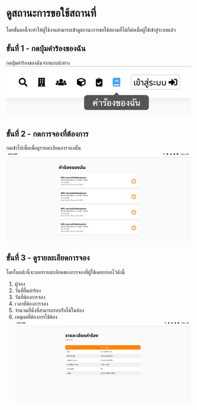 # ดูสถานะการขอใช้สถานที่

โดยขั้นตอนี้จะทำให้ผู้ใช้งานสามารถเข้าดูสถานะการขอใช้สถานที่ได้ก็ต่อเมื่อผู้ใช้เข้าสู่ระบบแล้ว

## ขั้นที่ 1 - กดปุ่มคำร้องของฉัน
กดปุ่มคำร้องของฉันจากแถบนำทาง
![](../img/navigation-bar/my-reqest-button.png)

## ขั้นที่ 2 - กดการจองที่ต้องการ
กดเข้าไปเพื่อเพื่อดูรายละเอียดการจองนั้น
![](../img/user-request/overall.png)

## ขั้นที่ 3 -  ดูรายละเอียดการจอง
โดยในหน้านี้จะบอกรายละเอียดของการจองที่ผู้ใช้เคยกรอกไว้ดังนี้
1. ผู้จอง<br>
2. วันที่ยื่นคำร้อง<br>
3. วันที่ต้องการจอง<br>
4. เวลาที่ต้องการจอง<br>
5. จำนวนที่นั่งที่สามารถรอบรับได้ในห้อง<br>
6. เหตุผลที่ต้องการใช้ห้อง
![](../img/user-request/description.png)
